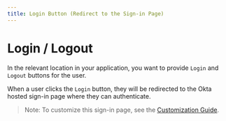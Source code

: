 ```yaml
---
title: Login Button (Redirect to the Sign-in Page)
---
```


# Login / Logout 
In the relevant location in your application, you want to provide `Login` and `Logout` buttons for the user.

When a user clicks the `Login` button, they will be redirected to the Okta hosted sign-in page where they can authenticate.

> Note: To customize this sign-in page, see the [Customization Guide](customization-guide-link).


<StackSelector snippet="login-redirect"/>